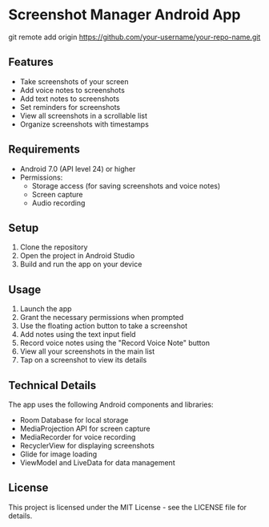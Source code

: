# Screenshot Manager Android App

git remote add origin https://github.com/your-username/your-repo-name.git

## Features

- Take screenshots of your screen
- Add voice notes to screenshots
- Add text notes to screenshots
- Set reminders for screenshots
- View all screenshots in a scrollable list
- Organize screenshots with timestamps

## Requirements

- Android 7.0 (API level 24) or higher
- Permissions:
  - Storage access (for saving screenshots and voice notes)
  - Screen capture
  - Audio recording

## Setup

1. Clone the repository
2. Open the project in Android Studio
3. Build and run the app on your device

## Usage

1. Launch the app
2. Grant the necessary permissions when prompted
3. Use the floating action button to take a screenshot
4. Add notes using the text input field
5. Record voice notes using the "Record Voice Note" button
6. View all your screenshots in the main list
7. Tap on a screenshot to view its details

## Technical Details

The app uses the following Android components and libraries:

- Room Database for local storage
- MediaProjection API for screen capture
- MediaRecorder for voice recording
- RecyclerView for displaying screenshots
- Glide for image loading
- ViewModel and LiveData for data management

## License

This project is licensed under the MIT License - see the LICENSE file for details. 